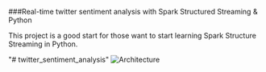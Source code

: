 ###Real-time twitter sentiment analysis with Spark Structured Streaming & Python 

This project is a good start for those want to start learning Spark Structure Streaming in Python. 

"# twitter_sentiment_analysis" 
![Architecture](https://github.com/stamatelou/twitter_sentiment_analysis/blob/master/architecture.png)

